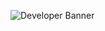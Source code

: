 ![Developer Banner](https://capsule-render.vercel.app/api?type=waving&height=100&text=Developer&section=header&animation=blink&textBg=false&fontSize=40&color=0:300000,100:ff0000&fontColor=ffffff)
